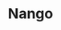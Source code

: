 ---
blog: http://nango.dev/blog/
git: https://github.com/NangoHQ/nango
linkedin: https://linkedin.com/company/nangohq
logohandle: nangodev
sort: nango
title: Nango
twitter: https://x.com/NangoHQ
website: https://www.nango.dev/
---